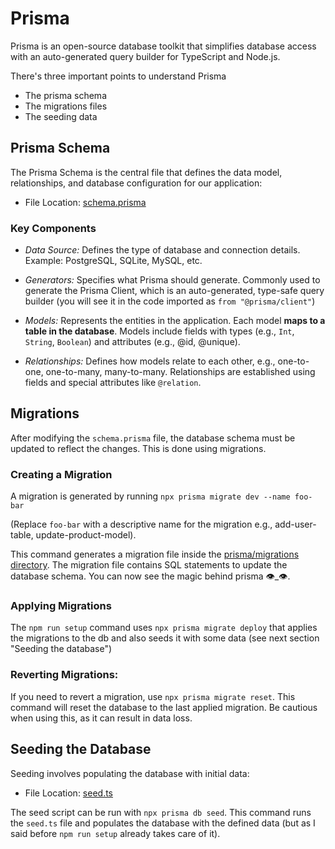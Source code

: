 # Prisma

Prisma is an open-source database toolkit that simplifies database access with an auto-generated query builder for TypeScript and Node.js.

There's three important points to understand Prisma
- The prisma schema
- The migrations files
- The seeding data


## Prisma Schema
The Prisma Schema is the central file that defines the data model, relationships, and database configuration for our application:
- File Location: [schema.prisma](../prisma/schema.prisma)

### Key Components
- *Data Source:*
Defines the type of database and connection details.
Example: PostgreSQL, SQLite, MySQL, etc.

- *Generators:*
Specifies what Prisma should generate. Commonly used to generate the Prisma Client, which is an auto-generated, type-safe query builder (you will see it in the code imported as `from "@prisma/client"`)

- *Models:*
Represents the entities in the application. Each model **maps to a table in the database**.
Models include fields with types (e.g., `Int`, `String`, `Boolean`) and attributes (e.g., @id, @unique).

- *Relationships:*
Defines how models relate to each other, e.g., one-to-one, one-to-many, many-to-many.
Relationships are established using fields and special attributes like `@relation`.


## Migrations
After modifying the `schema.prisma` file, the database schema must be updated to reflect the changes. This is done using migrations.

### Creating a Migration
A migration is generated by running `npx prisma migrate dev --name foo-bar`


(Replace `foo-bar` with a descriptive name for the migration e.g., add-user-table, update-product-model).


This command generates a migration file inside the [prisma/migrations directory](../prisma/migrations/). The migration file contains SQL statements to update the database schema. You can now see the magic behind prisma 👁️_👁️.

### Applying Migrations
The `npm run setup` command uses `npx prisma migrate deploy` that applies the migrations to the db and also seeds it with some data (see next section "Seeding the database")

### Reverting Migrations:
If you need to revert a migration, use `npx prisma migrate reset`. This command will reset the database to the last applied migration. Be cautious when using this, as it can result in data loss.


## Seeding the Database
Seeding involves populating the database with initial data:
- File Location: [seed.ts](../prisma/seed.ts)

The seed script can be run with `npx prisma db seed`. This command runs the `seed.ts` file and populates the database with the defined data (but as I said before `npm run setup` already takes care of it).


